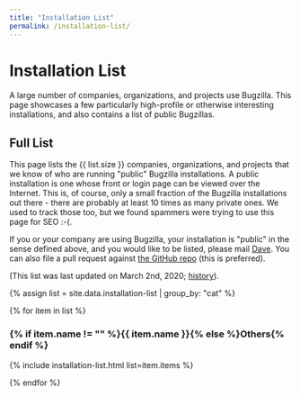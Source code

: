 ```yaml
---
title: "Installation List"
permalink: /installation-list/
---
```


# Installation List

A large number of companies, organizations, and projects use Bugzilla. 
This page showcases a few particularly high-profile or otherwise interesting 
installations, and also contains a list of public Bugzillas.

## Full List

This page lists the {{ list.size }} companies, organizations, and projects
that we know of who are running "public" Bugzilla installations. A public
installation is one whose front or login page can be viewed over the
Internet. This is, of course, only a small fraction of the Bugzilla
installations out there - there are probably at least 10 times as many
private ones. We used to track those too, but we found spammers
were trying to use this page for SEO :-(.

If you or your company are using Bugzilla, your installation is "public" in
the sense defined above, and you would like to be listed, please mail
[Dave](mailto:justdave&#64;bugzilla.org?subject=Bugzilla%20Installation%20List).
You can also file a pull request against [the GitHub repo](https://github.com/bugzilla/bugzilla.github.io/tree/master/installation-list) (this is preferred).


(This list was last updated on March 2nd, 2020;
[history](https://github.com/bugzilla/bugzilla.github.io/commits/master/_data/installation-list.csv)).

{% assign list = site.data.installation-list | group_by: "cat" %}

{% for item in list %}
### {% if item.name != "" %}{{ item.name }}{% else %}Others{% endif %}

{% include installation-list.html list=item.items %}

{% endfor %}
